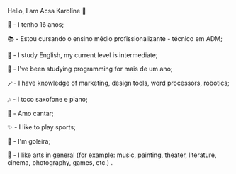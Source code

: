 Hello, I am Acsa Karoline 👋

🥰 - I  tenho 16 anos;

📚 -  Estou cursando o ensino médio profissionalizante - técnico em ADM;

🚀 - I study English, my current level is intermediate; 

🌱 - I've been studying programming for mais de um ano;

🪄- I have knowledge of marketing, design tools, word processors, robotics;

🎶 - I toco saxofone e piano;

🎤 - Amo cantar;

✨ - I like to play sports;

🧤 - I'm  goleira;

🧩 - I like arts in general (for example: music, painting, theater, literature, cinema, photography, games,  etc.) .
